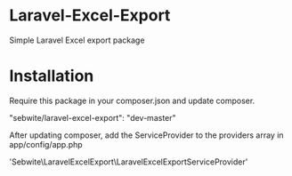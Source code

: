 Laravel-Excel-Export
====================

Simple Laravel Excel export package


Installation
====================
Require this package in your composer.json and update composer.

"sebwite/laravel-excel-export": "dev-master"

After updating composer, add the ServiceProvider to the providers array in app/config/app.php

'Sebwite\LaravelExcelExport\LaravelExcelExportServiceProvider'
